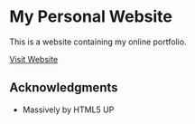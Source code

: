 # My Personal Website

This is a website containing my online portfolio.

[Visit Website](https://www.nahiyannaim.com)

## Acknowledgments

- Massively by HTML5 UP
